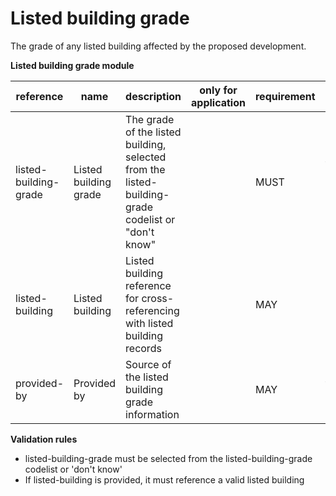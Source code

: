 # Listed building grade

The grade of any listed building affected by the proposed development.

**Listed building grade module**

| reference | name | description | only for application | requirement | notes |
| --- | --- | --- | --- | --- | --- |
| listed-building-grade | Listed building grade | The grade of the listed building, selected from the listed-building-grade codelist or "don't know" |  | MUST | Select from the **listed-building-grade** enum |
| listed-building | Listed building | Listed building reference for cross-referencing with listed building records |  | MAY |  |
| provided-by | Provided by | Source of the listed building grade information |  | MAY | Select from the **provided-by** enum |

**Validation rules**

- listed-building-grade must be selected from the listed-building-grade codelist or 'don't know'
- If listed-building is provided, it must reference a valid listed building